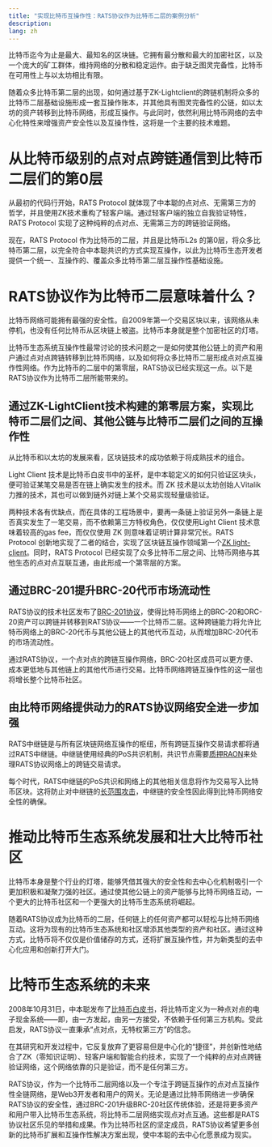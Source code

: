 ```yaml
---
title: "实现比特币互操作性：RATS协议作为比特币二层的案例分析"
description: 
lang: zh
---
```


比特币迄今为止是最大、最知名的区块链。它拥有最分散和最大的加密社区，以及一个庞大的矿工群体，维持网络的分散和稳定运作。由于缺乏图灵完备性，比特币在可用性上与以太坊相比有限。

随着众多比特币第二层的出现，如何通过基于ZK-Lightclient的跨链机制将众多的比特币二层基础设施形成一套互操作账本，并其他具有图灵完备性的公链，如以太坊的资产转移到比特币网络，形成互操作。与此同时，依然利用比特币网络的去中心化特性来增强资产安全性以及互操作性，这将是一个主要的技术难题。


# **从比特币级别的点对点跨链通信到比特币二层们的第0层**

从最初的代码行开始，RATS Protocol 就体现了中本聪的点对点、无需第三方的哲学，并且使用ZK技术重构了轻客户端。通过轻客户端的独立自我验证特性，RATS Protocol  实现了这种纯粹的点对点、无需第三方的跨链验证网络。

现在，RATS Protocol  作为比特币的二层，并且是比特币L2s 的第0层，将众多比特币第二层，以完全符合中本聪共识的方式实现互操作，以此为比特币生态开发者提供一个统一、互操作的、覆盖众多比特币第二层互操作性基础设施。

# **RATS协议作为比特币二层意味着什么？**

比特币网络可能拥有最强的安全性。自2009年第一个交易区块以来，该网络从未停机，也没有任何比特币从区块链上被盗。比特币本身就是整个加密社区的灯塔。

比特币生态系统互操作性最常讨论的技术问题之一是如何使其他公链上的资产和用户通过点对点跨链转移到比特币网络，以及如何将众多比特币二层形成点对点互操作性网络。作为比特币的二层中的第零层，RATS协议已经实现这一点。以下是RATS协议作为比特币二层所能带来的。

## **通过ZK-LightClient技术构建的第零层方案，实现比特币二层们之间、其他公链与比特币二层们之间的互操作性**

从比特币和以太坊的发展来看，区块链技术的成功依赖于将成熟技术的组合。

Light Client 技术是比特币白皮书中的圣杯，是中本聪定义的如何只验证区块头，便可验证某笔交易是否在链上确实发生的技术。而 ZK 技术是以太坊创始人Vitalik 力推的技术，其也可以做到链外对链上某个交易实现轻量级验证。

两种技术各有优缺点，而在具体的工程场景中，要再一条链上验证另外一条链上是否真实发生了一笔交易，而不依赖第三方特权角色，仅仅使用Light Client 技术意味着较高的gas fee，而仅仅使用 ZK 则意味着证明计算非常冗长。RATS Protocol 创新地实现了二者的结合，实现了区块链互操作领域第一个[ZK light-client](https://github.com/mapprotocol/map-contracts/tree/main/mapclients/zkLightClient)。同时，RATS Protocol 已经实现了众多比特币二层之间、比特币网络与其他生态的点对点互联互通，由此形成一个第零层的方案。

## **通过BRC-201提升BRC-20代币市场流动性**

RATS协议的技术社区发布了[BRC-201协议](/article?id=from-BRC-20-to-EVMs)，使得比特币网络上的BRC-20和ORC-20资产可以跨链并转移到RATS协议——一个比特币二层。这种跨链能力将允许比特币网络上的BRC-20代币与其他公链上的其他代币互动，从而增加BRC-20代币的市场流动性。

通过RATS协议，一个点对点的跨链互操作网络，BRC-20社区成员可以更方便、成本更低地与其他链上的其他代币进行交易。比特币网络跨链互操作性的这一层也将增长整个比特币社区。

## **由比特币网络提供动力的RATS协议网络安全进一步加强**

RATS中继链是与所有区块链网络互操作的枢纽，所有跨链互操作交易请求都将通过RATS中继链。中继链使用经典的PoS共识机制，共识节点需要[质押RAON](/stake-raon)来处理RATS协议网络上的跨链交易请求。

每个时代，RATS中继链的PoS共识和网络上的其他相关信息将作为交易写入比特币区块。这将防止对中继链的[长范围攻击](/article?id=understanding-Long-Range-attacks)，中继链的安全性因此得到比特币网络安全性的确保。

# **推动比特币生态系统发展和壮大比特币社区**

比特币本身是整个行业的灯塔，能够凭借其强大的安全性和去中心化机制吸引一个更加积极和凝聚力强的社区。通过使其他公链上的资产能够与比特币网络互动，一个更大的比特币社区和一个更强大的比特币生态系统将崛起。

随着RATS协议成为比特币的二层，任何链上的任何资产都可以轻松与比特币网络互动。这将为现有的比特币生态系统和社区增添其他类型的资产和社区。通过这种方式，比特币将不仅仅是价值储存的方式，还将扩展互操作性，并为新类型的去中心化应用和创新打开大门。


# **比特币生态系统的未来**

2008年10月31日，中本聪发布了[比特币白皮书](https://bitcoin.org/bitcoin.pdf)，将比特币定义为一种点对点的电子现金系统——即，由一方发起，由另一方接受，不依赖于任何第三方机构。受此启发，RATS协议一直秉承“点对点，无特权第三方”的信念。

在其研究和开发过程中，它反复放弃了更容易但是中心化的“捷径”，并创新性地结合了ZK（零知识证明）、轻客户端和智能合约技术，实现了一个纯粹的点对点跨链验证网络，这个网络依靠的只是验证，而不是任何第三方。

RATS协议，作为一个比特币二层网络以及一个专注于跨链互操作的点对点互操作性全链网络，是Web3开发者和用户的网关。无论是通过比特币网络进一步确保RATS协议的安全性，通过BRC-201升级BRC-20社区传统体验，还是将更多资产和用户带入比特币生态系统，将比特币二层网络实现点对点互通。这些都是RATS协议社区乐见的举措和成果。作为比特币社区的坚定成员，RATS协议希望更多创新的比特币扩展和互操作性解决方案出现，使中本聪的去中心化愿景成为现实。
